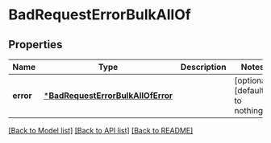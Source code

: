 # BadRequestErrorBulkAllOf


## Properties
Name | Type | Description | Notes
------------ | ------------- | ------------- | -------------
**error** | [***BadRequestErrorBulkAllOfError**](BadRequestErrorBulkAllOfError.md) |  | [optional] [default to nothing]


[[Back to Model list]](../README.md#models) [[Back to API list]](../README.md#api-endpoints) [[Back to README]](../README.md)


